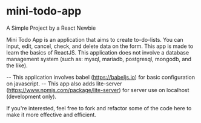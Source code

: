 # mini-todo-app
A Simple Project by a React Newbie


Mini Todo App is an application that aims to create to-do-lists. You can input, edit, cancel, check, and delete data on the form.
This app is made to learn the basics of ReactJS. This application does not involve a database management system (such as: mysql, mariadb, postgresql, mongodb, and the like).


-- This application involves babel (https://babeljs.io) for basic configuration on javascript. 
-- This app also adds lite-server (https://www.npmjs.com/package/lite-server) for server use on localhost (development only).

If you're interested, feel free to fork and refactor some of the code here to make it more effective and efficient.
